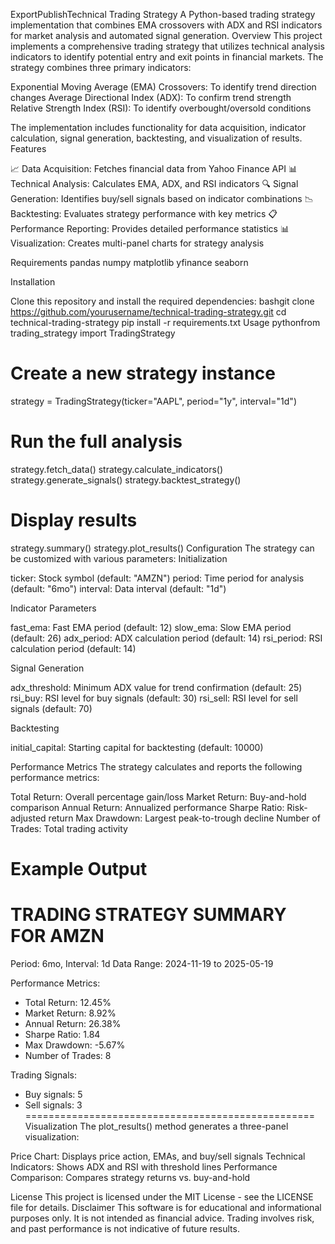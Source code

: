 ExportPublishTechnical Trading Strategy
A Python-based trading strategy implementation that combines EMA crossovers with ADX and RSI indicators for market analysis and automated signal generation.
Overview
This project implements a comprehensive trading strategy that utilizes technical analysis indicators to identify potential entry and exit points in financial markets. The strategy combines three primary indicators:

Exponential Moving Average (EMA) Crossovers: To identify trend direction changes
Average Directional Index (ADX): To confirm trend strength
Relative Strength Index (RSI): To identify overbought/oversold conditions

The implementation includes functionality for data acquisition, indicator calculation, signal generation, backtesting, and visualization of results.
Features

📈 Data Acquisition: Fetches financial data from Yahoo Finance API
📊 Technical Analysis: Calculates EMA, ADX, and RSI indicators
🔍 Signal Generation: Identifies buy/sell signals based on indicator combinations
📉 Backtesting: Evaluates strategy performance with key metrics
📋 Performance Reporting: Provides detailed performance statistics
📊 Visualization: Creates multi-panel charts for strategy analysis

Requirements
pandas
numpy
matplotlib
yfinance
seaborn


Installation

Clone this repository and install the required dependencies:
bashgit clone https://github.com/yourusername/technical-trading-strategy.git
cd technical-trading-strategy
pip install -r requirements.txt
Usage
pythonfrom trading_strategy import TradingStrategy

# Create a new strategy instance
strategy = TradingStrategy(ticker="AAPL", period="1y", interval="1d")

# Run the full analysis
strategy.fetch_data()
strategy.calculate_indicators()
strategy.generate_signals()
strategy.backtest_strategy()

# Display results
strategy.summary()
strategy.plot_results()
Configuration
The strategy can be customized with various parameters:
Initialization

ticker: Stock symbol (default: "AMZN")
period: Time period for analysis (default: "6mo")
interval: Data interval (default: "1d")

Indicator Parameters

fast_ema: Fast EMA period (default: 12)
slow_ema: Slow EMA period (default: 26)
adx_period: ADX calculation period (default: 14)
rsi_period: RSI calculation period (default: 14)

Signal Generation

adx_threshold: Minimum ADX value for trend confirmation (default: 25)
rsi_buy: RSI level for buy signals (default: 30)
rsi_sell: RSI level for sell signals (default: 70)

Backtesting

initial_capital: Starting capital for backtesting (default: 10000)

Performance Metrics
The strategy calculates and reports the following performance metrics:

Total Return: Overall percentage gain/loss
Market Return: Buy-and-hold comparison
Annual Return: Annualized performance
Sharpe Ratio: Risk-adjusted return
Max Drawdown: Largest peak-to-trough decline
Number of Trades: Total trading activity

Example Output
==================================================
TRADING STRATEGY SUMMARY FOR AMZN
==================================================
Period: 6mo, Interval: 1d
Data Range: 2024-11-19 to 2025-05-19

Performance Metrics:
- Total Return: 12.45%
- Market Return: 8.92%
- Annual Return: 26.38%
- Sharpe Ratio: 1.84
- Max Drawdown: -5.67%
- Number of Trades: 8

Trading Signals:
- Buy signals: 5
- Sell signals: 3
==================================================
Visualization
The plot_results() method generates a three-panel visualization:

Price Chart: Displays price action, EMAs, and buy/sell signals
Technical Indicators: Shows ADX and RSI with threshold lines
Performance Comparison: Compares strategy returns vs. buy-and-hold

License
This project is licensed under the MIT License - see the LICENSE file for details.
Disclaimer
This software is for educational and informational purposes only. It is not intended as financial advice. Trading involves risk, and past performance is not indicative of future results.
